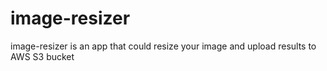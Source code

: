 # image-resizer
image-resizer is an app that could resize your image and upload results to AWS S3 bucket
